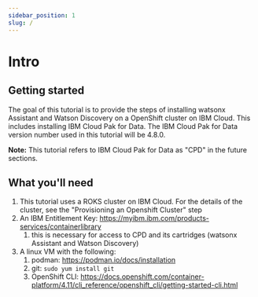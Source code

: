 ```yaml
---
sidebar_position: 1
slug: /
---
```


# Intro

## Getting started

The goal of this tutorial is to provide the steps of installing watsonx Assistant and Watson Discovery on a OpenShift cluster on IBM Cloud. This includes installing IBM Cloud Pak for Data. The IBM Cloud Pak for Data version number used in this tutorial will be 4.8.0.

**Note:** This tutorial refers to IBM Cloud Pak for Data as "CPD" in the future sections.


## What you'll need

1. This tutorial uses a ROKS cluster on IBM Cloud. For the details of the cluster, see the "Provisioning an Openshift Cluster" step
2. An IBM Entitlement Key: https://myibm.ibm.com/products-services/containerlibrary
   1. this is necessary for access to CPD and its cartridges (watsonx Assistant and Watson Discovery)
3. A linux VM with the following:
   1. podman: https://podman.io/docs/installation
   2. git: `sudo yum install git`
   3. OpenShift CLI: https://docs.openshift.com/container-platform/4.11/cli_reference/openshift_cli/getting-started-cli.html



